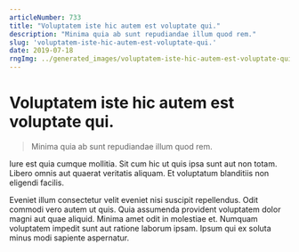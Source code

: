 ```yaml
---
articleNumber: 733
title: "Voluptatem iste hic autem est voluptate qui."
description: "Minima quia ab sunt repudiandae illum quod rem."
slug: 'voluptatem-iste-hic-autem-est-voluptate-qui.'
date: 2019-07-18
rngImg: ../generated_images/voluptatem-iste-hic-autem-est-voluptate-qui..jpg
---
```


# Voluptatem iste hic autem est voluptate qui.

> Minima quia ab sunt repudiandae illum quod rem.

Iure est quia cumque mollitia. Sit cum hic ut quis ipsa sunt aut non totam. Libero omnis aut quaerat veritatis aliquam. Et voluptatum blanditiis non eligendi facilis.
 Eveniet illum consectetur velit eveniet nisi suscipit repellendus. Odit commodi vero autem ut quis. Quia assumenda provident voluptatem dolor magni aut quae aliquid. Minima amet odit in molestiae et. Numquam voluptatem impedit sunt aut ratione laborum ipsam. Ipsum qui ex soluta minus modi sapiente aspernatur.
